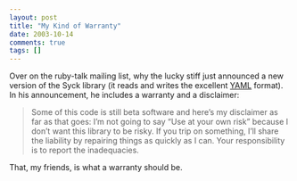 ```yaml
---
layout: post
title: "My Kind of Warranty"
date: 2003-10-14
comments: true
tags: []
---
```


Over on the ruby-talk mailing list, why the lucky stiff just announced
a new version of the Syck library (it reads and writes the
excellent <a href="http://www.yaml.org/">YAML</a> format). In his
announcement, he includes a warranty and a disclaimer:


> Some of this code is still beta software and here’s my disclaimer as
> far as that goes: I’m not going to say “Use at your own risk” because
> I don’t want this library to be risky. If you trip on something, I’ll
> share the liability by repairing things as quickly as I can. Your
> responsibility is to report the inadequacies.


That, my friends, is what a warranty should be.

